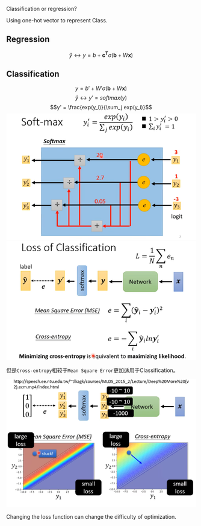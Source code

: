 Classification or regression?

Using one-hot vector to represent Class.

## Regression

$$\hat{y} \leftrightarrow y = b + \mathbf{c^T} \sigma (\mathbf{b} + W \mathbf{x})$$
## Classification
$$y = b' + W' \sigma (\mathbf{b} + W \mathbf{x})$$
$$\hat{y} \leftrightarrow y' = softmax(y)$$
$$y' = \frac{exp(y_i)}{\sum_j exp(y_i)}$$
![Softmax](../assets/Softmax.png)
![LossOfClassification.png](../assets/LossOfClassification.png)

但是`Cross-entropy`相较于`Mean Square Error`更加适用于Classification。

![MSEandCE.png](../assets/MSEandCE.png)

Changing the loss function can change the difficulty of optimization.